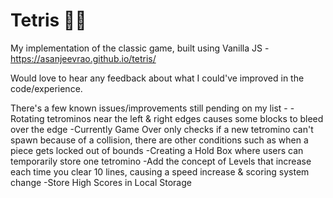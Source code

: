 # Tetris 🤖🤖
My implementation of the classic game, built using Vanilla JS - https://asanjeevrao.github.io/tetris/

Would love to hear any feedback about what I could've improved in the code/experience. 

There's a few known issues/improvements still pending on my list - 
-Rotating tetrominos near the left & right edges causes some blocks to bleed over the edge 
-Currently Game Over only checks if a new tetromino can't spawn because of a collision, there are other conditions such as when a piece gets locked out of bounds 
-Creating a Hold Box where users can temporarily store one tetromino
-Add the concept of Levels that increase each time you clear 10 lines, causing a speed increase & scoring system change
-Store High Scores in Local Storage 


